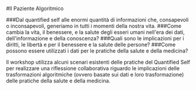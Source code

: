 #Il Paziente Algoritmico

###Dal quantified self alle enormi quantità di informazioni che, consapevoli o inconsapevoli, generiamo in tutti i momenti della nostra vita.
###Come cambia la vita, il benessere, e la salute degli esseri umani nell'era dei dati, dell'informazione e della conoscenza?
###Quali sono le implicazioni per i diritti, le libertà e per il benessere e la salute delle persone?
###Come possono essere utilizzati i dati per le pratiche della salute e della medicina?

Il workshop utilizza alcuni scenari esistenti delle pratiche del Quantified Self per realizzare una riflessione collaborativa riguardo le implicazioni delle trasformazioni algoritmiche (ovvero basate sui dati e loro trasformazione) delle pratiche della salute e della medicina.
